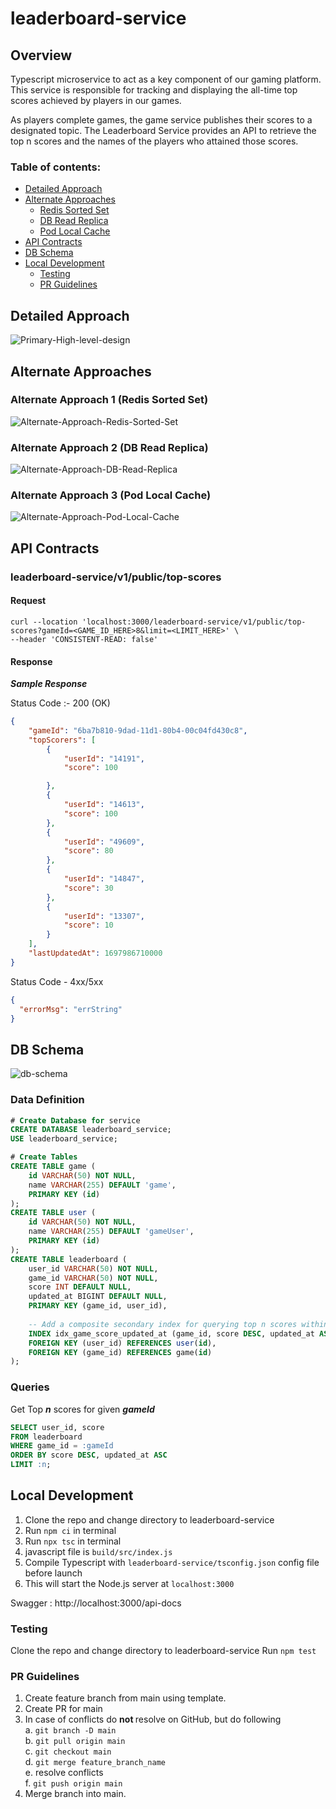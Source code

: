 # leaderboard-service

## Overview

Typescript microservice to act as a key component of our gaming platform. This service is responsible for tracking and displaying the all-time top scores achieved by players in our games. 

As players complete games, the game service publishes their scores to a designated topic. The Leaderboard Service provides an API to retrieve the top n scores and the names of the players who attained those scores.

### Table of contents:

- [Detailed Approach](#detailed-approach)
- [Alternate Approaches](#alternate-approaches)
  - [Redis Sorted Set](#alternate-approach-1-redis-sorted-set)
  - [DB Read Replica](#alternate-approach-2-db-read-replica)
  - [Pod Local Cache](#alternate-approach-3-pod-local-cache)
- [API Contracts](#api-contracts)
- [DB Schema](#db-schema)
- [Local Development](#local-development)
  - [Testing](#testing)
  - [PR Guidelines](#pr-guidelines)


## Detailed Approach

![Primary-High-level-design]( ./assets/image/primary_approach_memcache.png)

## Alternate Approaches

### Alternate Approach 1 (Redis Sorted Set)

![Alternate-Approach-Redis-Sorted-Set](./assets/image/alternate_approach_redis_sorted_set.png)

### Alternate Approach 2 (DB Read Replica)

![Alternate-Approach-DB-Read-Replica](./assets/image/alternate_approach_db_read_replica.png)

### Alternate Approach 3 (Pod Local Cache)

![Alternate-Approach-Pod-Local-Cache](./assets/image/alternate_approach_pod_local_cache.png)

## API Contracts

### leaderboard-service/v1/public/top-scores

#### Request
```shell
curl --location 'localhost:3000/leaderboard-service/v1/public/top-scores?gameId=<GAME_ID_HERE>8&limit=<LIMIT_HERE>' \
--header 'CONSISTENT-READ: false'
```
#### Response

_**Sample Response**_

Status Code :- 200 (OK)
```json
{
    "gameId": "6ba7b810-9dad-11d1-80b4-00c04fd430c8",
    "topScorers": [
        {
            "userId": "14191",
            "score": 100

        },
        {
            "userId": "14613",
            "score": 100
        },
        {
            "userId": "49609",
            "score": 80
        },
        {
            "userId": "14847",
            "score": 30
        },
        {
            "userId": "13307",
            "score": 10
        }
    ],
    "lastUpdatedAt": 1697986710000
}
```

Status Code - 4xx/5xx

```json
{
  "errorMsg": "errString"
}
```

## DB Schema

![db-schema](./assets/image/db_schema.png)


### Data Definition
```sql
# Create Database for service
CREATE DATABASE leaderboard_service;
USE leaderboard_service;

# Create Tables
CREATE TABLE game (
    id VARCHAR(50) NOT NULL,
    name VARCHAR(255) DEFAULT 'game',
    PRIMARY KEY (id)
);
CREATE TABLE user (
    id VARCHAR(50) NOT NULL,
    name VARCHAR(255) DEFAULT 'gameUser',
    PRIMARY KEY (id)
);
CREATE TABLE leaderboard (
    user_id VARCHAR(50) NOT NULL,
    game_id VARCHAR(50) NOT NULL,
    score INT DEFAULT NULL,
    updated_at BIGINT DEFAULT NULL,
    PRIMARY KEY (game_id, user_id),
    
    -- Add a composite secondary index for querying top n scores within a game
    INDEX idx_game_score_updated_at (game_id, score DESC, updated_at ASC),
    FOREIGN KEY (user_id) REFERENCES user(id),
    FOREIGN KEY (game_id) REFERENCES game(id)
);
```

### Queries

Get Top **_n_**  scores for given _**gameId**_ 
```sql
SELECT user_id, score
FROM leaderboard
WHERE game_id = :gameId
ORDER BY score DESC, updated_at ASC
LIMIT :n;
```

## Local Development

1. Clone the repo and change directory to leaderboard-service
3. Run `npm ci` in terminal
4. Run `npx tsc` in terminal
5. javascript file is `build/src/index.js`
6. Compile Typescript with `leaderboard-service/tsconfig.json` config file before launch
7. This will start the Node.js server at `localhost:3000`

Swagger : http://localhost:3000/api-docs

### Testing
Clone the repo and change directory to leaderboard-service
Run `npm test`

### PR Guidelines
1. Create feature branch from main using template.
2. Create PR for main
3. In case of conflicts do <b> not </b> resolve on GitHub, but do following <br>
   a. `git branch -D main` <br>
   b. `git pull origin main` <br>
   c. `git checkout main` <br>
   d. `git merge feature_branch_name` <br>
   e. resolve conflicts <br>
   f. `git push origin main` <br>
4. Merge branch into main.